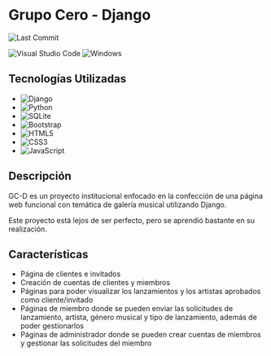 # Grupo Cero - Django

![Last Commit](https://img.shields.io/github/last-commit/Hushripple/GC-D)

![Visual Studio Code](https://img.shields.io/badge/Visual%20Studio%20Code-0078d7.svg?style=for-the-badge&logo=visual-studio-code&logoColor=white)
![Windows](https://img.shields.io/badge/Windows-0078D6?style=for-the-badge&logo=windows&logoColor=white)

## Tecnologías Utilizadas

- ![Django](https://img.shields.io/badge/django-%23092E20.svg?style=for-the-badge&logo=django&logoColor=white)
- ![Python](https://img.shields.io/badge/python-3670A0?style=for-the-badge&logo=python&logoColor=ffdd54)
- ![SQLite](https://img.shields.io/badge/sqlite-%2307405e.svg?style=for-the-badge&logo=sqlite&logoColor=white)
- ![Bootstrap](https://img.shields.io/badge/bootstrap-%238511FA.svg?style=for-the-badge&logo=bootstrap&logoColor=white)
- ![HTML5](https://img.shields.io/badge/html5-%23E34F26.svg?style=for-the-badge&logo=html5&logoColor=white)
- ![CSS3](https://img.shields.io/badge/css3-%231572B6.svg?style=for-the-badge&logo=css3&logoColor=white)
- ![JavaScript](https://img.shields.io/badge/javascript-%23323330.svg?style=for-the-badge&logo=javascript&logoColor=%23F7DF1E)

## Descripción

GC-D es un proyecto institucional enfocado en la confección de una página web funcional con temática de galería musical utilizando Django.

Este proyecto está lejos de ser perfecto, pero se aprendió bastante en su realización.

## Características

- Página de clientes e invitados
- Creación de cuentas de clientes y miembros
- Páginas para poder visualizar los lanzamientos y los artistas aprobados como cliente/invitado
- Páginas de miembro donde se pueden enviar las solicitudes de lanzamiento, artista, género musical y tipo de lanzamiento, además de poder gestionarlos
- Páginas de administrador donde se pueden crear cuentas de miembros y gestionar las solicitudes del miembro

